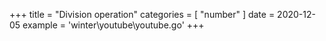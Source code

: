 +++
title = "Division operation"
categories = [ "number" ]
date = 2020-12-05
example = 'winter\youtube\youtube.go'
+++
